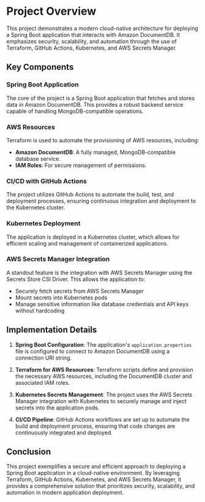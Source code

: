 # Project Overview

This project demonstrates a modern cloud-native architecture for deploying a Spring Boot application that interacts with Amazon DocumentDB. It emphasizes security, scalability, and automation through the use of Terraform, GitHub Actions, Kubernetes, and AWS Secrets Manager.

## Key Components

### Spring Boot Application

The core of the project is a Spring Boot application that fetches and stores data in Amazon DocumentDB. This provides a robust backend service capable of handling MongoDB-compatible operations.

### AWS Resources

Terraform is used to automate the provisioning of AWS resources, including:

- **Amazon DocumentDB**: A fully managed, MongoDB-compatible database service.
- **IAM Roles**: For secure management of permissions.

### CI/CD with GitHub Actions

The project utilizes GitHub Actions to automate the build, test, and deployment processes, ensuring continuous integration and deployment to the Kubernetes cluster.

### Kubernetes Deployment

The application is deployed in a Kubernetes cluster, which allows for efficient scaling and management of containerized applications.

### AWS Secrets Manager Integration

A standout feature is the integration with AWS Secrets Manager using the Secrets Store CSI Driver. This allows the application to:

- Securely fetch secrets from AWS Secrets Manager
- Mount secrets into Kubernetes pods
- Manage sensitive information like database credentials and API keys without hardcoding

## Implementation Details

1. **Spring Boot Configuration**: The application's `application.properties` file is configured to connect to Amazon DocumentDB using a connection URI string.

2. **Terraform for AWS Resources**: Terraform scripts define and provision the necessary AWS resources, including the DocumentDB cluster and associated IAM roles.

3. **Kubernetes Secrets Management**: The project uses the AWS Secrets Manager integration with Kubernetes to securely manage and inject secrets into the application pods.

4. **CI/CD Pipeline**: GitHub Actions workflows are set up to automate the build and deployment process, ensuring that code changes are continuously integrated and deployed.

## Conclusion

This project exemplifies a secure and efficient approach to deploying a Spring Boot application in a cloud-native environment. By leveraging Terraform, GitHub Actions, Kubernetes, and AWS Secrets Manager, it provides a comprehensive solution that prioritizes security, scalability, and automation in modern application deployment.
